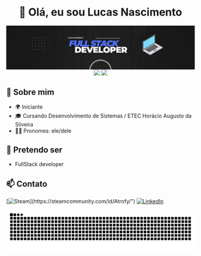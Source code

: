 <h1 align="center">👋 Olá, eu sou Lucas Nascimento</h1>

<img  align="center" src="https://github.com/lucasns06/lucasns06/blob/main/readme.gif">

<div align="center">
  <img height="180em" src="https://github-readme-stats.vercel.app/api?username=lucasns06&show_icons=true&theme=transparent">
  <img height="180em" src="https://github-readme-stats.vercel.app/api/top-langs/?username=lucasns06&layout=compact&theme=transparent" />
</div>

## 👀 Sobre mim

- 🌍 Iniciante
- 🎓 Cursando Desenvolvimento de Sistemas / ETEC Horácio Augusto da Silveira
- 👨‍🦱 Pronomes: ele/dele

## 📘 Pretendo ser

- FullStack developer

## 📫 Contato

[![Steam](https://img.shields.io/badge/Steam-000000?style=for-the-badge&logo=steam&logoColor=white")](https://steamcommunity.com/id/Atrofy/")
[![LinkedIn](https://img.shields.io/badge/LinkedIn-0077B5?style=for-the-badge&logo=linkedin&logoColor=white)](https://www.linkedin.com/in/lucasns06/) 


<div align="center">
  <picture>
    <source media="(prefers-color-scheme: dark)" srcset="snake_lucasns06_dark.svg" />
    <source media="(prefers-color-scheme: light)" srcset="snake_lucasns06_light.svg" />
    <img alt="github-snake" src="snake_lucasns06_light.svg" />
  </picture>
</div>
